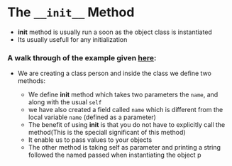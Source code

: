 # The `__init__` Method
- __init__ method is usually run a soon as the object class is instantiated
- Its usually usefull for any initialization

### A walk through of the example given [here](https://github.com/kihuni/Object-Oriented_Programming_python/blob/main/__init__/__init__.py):

- We are creating a class person and inside the class we define two methods:

  - We define __init__ method which takes two parameters the `name`, and along with the usual `self`
  - we have also created a field called `name` which is different from the local variable `name` (defined as a parameter)
  - The benefit of using __init__ is that you do not have to explicitly call the method(This is the speciall significant of this method)
  - It enable us to pass values to your objects
  - The other method is taking self as parameter and printing a string followed the named passed when instantiating the object p
